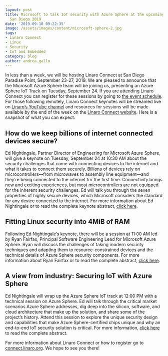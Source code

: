 ```yaml
---
layout: post
title: Microsoft to talk IoT security with Azure Sphere at the upcoming Linaro Connect
  San Diego 2019
date: '2019-09-10 09:22:35'
image: /assets/images/content/microsoft-sphere-2.jpg
tags:
- Linaro Connect
- Linux
- Security
- IoT and Embedded
category: blog
author: andrea.gallo
---
```


In less than a week, we will be hosting Linaro Connect at San Diego Paradise Point, September 23-27, 2019. We are pleased to announce that the Microsoft Azure Sphere team will be joining us, presenting an Azure Sphere IoT Track on Tuesday, September 24. If you are attending Linaro Connect you can register for these sessions by going to [the event schedule](https://connect.linaro.org/schedule/). For those following remotely, Linaro Connect keynotes will be streamed live on [Linaro’s YouTube channel](https://www.youtube.com/LinaroOrg/live) and resources for sessions will be made available by the end of the week on the [Linaro Connect website](https://connect.linaro.org/resources/). Here is a snapshot of what you can expect:

## How do we keep billions of internet connected devices secure?

Ed Nightingale, Partner Director of Engineering for Microsoft Azure Sphere, will give a keynote on Tuesday, September 24 at 10:30 AM about the security challenges that come with connecting devices to the internet and what it takes to connect them securely. Billions of devices rely on microcontrollers—from microwaves to assembly line equipment—and they’re being connected to the internet for the first time. Connectivity brings new and exciting experiences, but most microcontrollers are not equipped for the inherent security challenges. Ed will talk you through the seven properties of highly secure devices, which Microsoft considers the standard for any device connected to the internet. For more information about Ed Nightingale or to read the complete keynote abstract, [click here](https://linaroconnectsandiego.sched.com/event/SwpH/san19-200k2-keynote-securing-the-billions-of-devices-around-us?iframe=no).

## Fitting Linux security into 4MiB of RAM

Following Ed Nightingale’s keynote, there will be a session at 11:00 AM led by Ryan Fairfax, Principal Software Engineering Lead for Microsoft Azure Sphere. Ryan will discuss the challenges of taking modern security techniques and adapting them to resource-constrained devices and the technical details of Azure Sphere security components. For more information about Ryan Fairfax or to read the complete abstract, [click here](https://linaroconnectsandiego.sched.com/event/SufQ/san19-210-azure-sphere-fitting-linux-security-into-4-mib-of-ram).

## A view from industry: Securing IoT with Azure Sphere

Ed Nightingale will wrap up the Azure Sphere IoT track at 12:00 PM with a technical session on Azure Sphere. Ed will talk through the critical market scenarios Azure Sphere addresses, dig deep into the silicon, software, and cloud architecture that make up the solution, and share some of the project’s history. Attend this session to explore the unique security design and capabilities that make Azure Sphere-certified chips unique and why an end-to-end IoT security solution is critical. For more information, [click here](https://linaroconnectsandiego.sched.com/event/SufT/san19-216-a-view-from-industry-securing-iot-with-azure-sphere) to read the complete abstract.

For more information about Linaro Connect or how to register go to [connect.linaro.org](https://connect.linaro.org). We hope to see you there!
